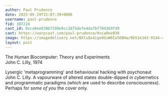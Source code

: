 ```yaml
---
author: Paul Prudence
date: 2025-05-19T15:07:39+0000
username: paul-prudence
fid: 307224
cast_id: 0xca0ee038b7199e9cc2875defe4da7bf704369fd9
cast: https://warpcast.com/paul-prudence/0xca0ee038
image: https://imagedelivery.net/BXluQx4ige9GuW0Ia56BHw/0b51e343-9144-4bea-8fb0-0a34e8097400/original
layout: post
---
```

The Human Biocomputer: Theory and Experiments  
John C. Lilly, 1974  
  
Lysergic 'metaprogramming' and behavioural hacking with psychonaut John C. Lilly. A vapourware of altered states double-dipped in cybernetics and programmatic paradigms (which are used to describe consciousness). Perhaps for *some of you* the cover only.  

<img src='https://imagedelivery.net/BXluQx4ige9GuW0Ia56BHw/0b51e343-9144-4bea-8fb0-0a34e8097400/original' alt='' referrerpolicy='no-referrer'/>